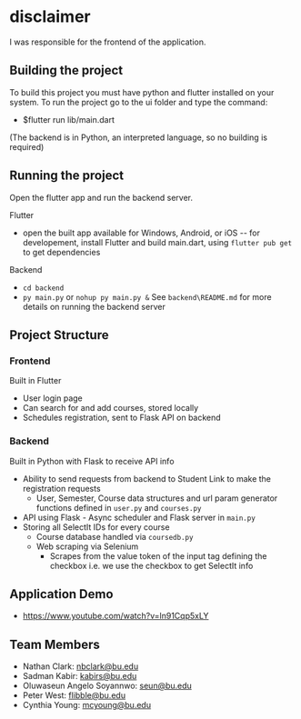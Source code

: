 # disclaimer
I was responsible for the frontend of the application.

## Building the project
To build this project you must have python and flutter installed on your system. To run the project go to the ui folder and type the command:

-   $flutter run lib/main.dart

(The backend is in Python, an interpreted language, so no building is required)

## Running the project

Open the flutter app and run the backend server.

Flutter
- open the built app available for Windows, Android, or iOS -- for developement, install Flutter and build main.dart, using `flutter pub get` to get dependencies

Backend
- `cd backend`
- `py main.py` or `nohup py main.py &`
See `backend\README.md` for more details on running the backend server

## Project Structure

### Frontend
Built in Flutter
  - User login page
  - Can search for and add courses, stored locally
  - Schedules registration, sent to Flask API on backend
### Backend
Built in Python with Flask to receive API info
  - Ability to send requests from backend to Student Link to make the registration requests
    - User, Semester, Course data structures and url param generator functions defined in `user.py` and `courses.py`
   - API using Flask
    - Async scheduler and Flask server in `main.py`
  - Storing all SelectIt IDs for every course
    - Course database handled via `coursedb.py`
    - Web scraping via Selenium
      - Scrapes from the value token of the input tag defining the checkbox i.e. we use the checkbox to get SelectIt info

## Application Demo
-   https://www.youtube.com/watch?v=ln91Cqp5xLY

## Team Members
-   Nathan Clark: nbclark@bu.edu
-   Sadman Kabir: kabirs@bu.edu
-   Oluwaseun Angelo Soyannwo: seun@bu.edu
-   Peter West: flibble@bu.edu
-   Cynthia Young: mcyoung@bu.edu
